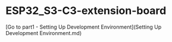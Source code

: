 # ESP32_S3-C3-extension-board

[Go to part1 - Setting Up Development Environment](Setting Up Development Environment.md)

